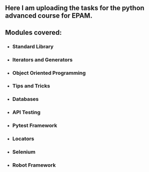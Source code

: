 ## Here I am uploading the tasks for the python advanced course for EPAM.
## Modules covered:
- ### Standard Library
- ### Iterators and Generators
- ### Object Oriented Programming
- ### Tips and Tricks
- ### Databases
- ### API Testing
- ### Pytest Framework
- ### Locators
- ### Selenium
- ### Robot Framework
